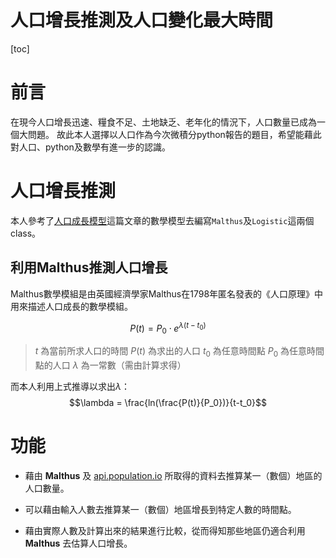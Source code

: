 人口增長推測及人口變化最大時間
=====
[toc]

# 前言

在現今人口增長迅速、糧食不足、土地缺乏、老年化的情況下，人口數量已成為一個大問題。
故此本人選擇以人口作為今次微積分python報告的題目，希望能藉此對人口、python及數學有進一步的認識。

# 人口增長推測

本人參考了[人口成長模型](http://episte.math.ntu.edu.tw/applications/ap_population/index.html)這篇文章的數學模型去編寫`Malthus`及`Logistic`這兩個class。

## 利用Malthus推測人口增長
Malthus數學模組是由英國經濟學家Malthus在1798年匿名發表的《人口原理》中用來描述人口成長的數學模組。

$$P(t)=P_0 \cdot e^{\lambda(t-t_0)}$$

> $t$ 為當前所求人口的時間
> $P(t)$ 為求出的人口
> $t_0$ 為任意時間點
> $P_0$ 為任意時間點的人口
> $\lambda$ 為一常數（需由計算求得）

而本人利用上式推導以求出$\lambda$：
$$\lambda = \frac{ln(\frac{P(t)}{P_0})}{t-t_0}$$

# 功能

- 藉由 **Malthus** 及 [api.population.io](http://api.population.io/) 所取得的資料去推算某一（數個）地區的人口數量。

- 可以藉由輸入人數去推算某一（數個）地區增長到特定人數的時間點。

- 藉由實際人數及計算出來的結果進行比較，從而得知那些地區仍適合利用 **Malthus** 去估算人口增長。

